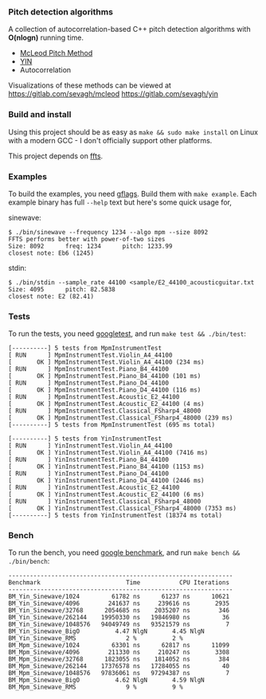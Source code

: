 ### Pitch detection algorithms

A collection of autocorrelation-based C++ pitch detection algorithms with **O(nlogn)** running time.

* [McLeod Pitch Method](http://miracle.otago.ac.nz/tartini/papers/A_Smarter_Way_to_Find_Pitch.pdf)
* [YIN](http://audition.ens.fr/adc/pdf/2002_JASA_YIN.pdf)
* Autocorrelation

Visualizations of these methods can be viewed at https://gitlab.com/sevagh/mcleod https://gitlab.com/sevagh/yin

### Build and install

Using this project should be as easy as `make && sudo make install` on Linux with a modern GCC - I don't officially support other platforms.

This project depends on [ffts](https://github.com/anthonix/ffts).

### Examples

To build the examples, you need [gflags](https://github.com/gflags/gflags). Build them with `make example`. Each example binary has full `--help` text but here's some quick usage for,

sinewave:

```
$ ./bin/sinewave --frequency 1234 --algo mpm --size 8092
FFTS performs better with power-of-two sizes
Size: 8092      freq: 1234      pitch: 1233.99
closest note: Eb6 (1245)
```

stdin:

```
$ ./bin/stdin --sample_rate 44100 <sample/E2_44100_acousticguitar.txt
Size: 4095      pitch: 82.5838
closest note: E2 (82.41)
```

### Tests

To run the tests, you need [googletest](https://github.com/google/googletest), and run `make test && ./bin/test`:

```
[----------] 5 tests from MpmInstrumentTest
[ RUN      ] MpmInstrumentTest.Violin_A4_44100
[       OK ] MpmInstrumentTest.Violin_A4_44100 (234 ms)
[ RUN      ] MpmInstrumentTest.Piano_B4_44100
[       OK ] MpmInstrumentTest.Piano_B4_44100 (101 ms)
[ RUN      ] MpmInstrumentTest.Piano_D4_44100
[       OK ] MpmInstrumentTest.Piano_D4_44100 (116 ms)
[ RUN      ] MpmInstrumentTest.Acoustic_E2_44100
[       OK ] MpmInstrumentTest.Acoustic_E2_44100 (4 ms)
[ RUN      ] MpmInstrumentTest.Classical_FSharp4_48000
[       OK ] MpmInstrumentTest.Classical_FSharp4_48000 (239 ms)
[----------] 5 tests from MpmInstrumentTest (695 ms total)

[----------] 5 tests from YinInstrumentTest
[ RUN      ] YinInstrumentTest.Violin_A4_44100
[       OK ] YinInstrumentTest.Violin_A4_44100 (7416 ms)
[ RUN      ] YinInstrumentTest.Piano_B4_44100
[       OK ] YinInstrumentTest.Piano_B4_44100 (1153 ms)
[ RUN      ] YinInstrumentTest.Piano_D4_44100
[       OK ] YinInstrumentTest.Piano_D4_44100 (2446 ms)
[ RUN      ] YinInstrumentTest.Acoustic_E2_44100
[       OK ] YinInstrumentTest.Acoustic_E2_44100 (6 ms)
[ RUN      ] YinInstrumentTest.Classical_FSharp4_48000
[       OK ] YinInstrumentTest.Classical_FSharp4_48000 (7353 ms)
[----------] 5 tests from YinInstrumentTest (18374 ms total)
```

### Bench

To run the bench, you need [google benchmark](https://github.com/google/benchmark), and run `make bench && ./bin/bench`:

```
---------------------------------------------------------------
Benchmark                        Time           CPU Iterations
---------------------------------------------------------------
BM_Yin_Sinewave/1024         61782 ns      61237 ns      10621
BM_Yin_Sinewave/4096        241637 ns     239616 ns       2935
BM_Yin_Sinewave/32768      2054685 ns    2035207 ns        346
BM_Yin_Sinewave/262144    19950330 ns   19846980 ns         36
BM_Yin_Sinewave/1048576   94049749 ns   93521579 ns          7
BM_Yin_Sinewave_BigO          4.47 NlgN       4.45 NlgN
BM_Yin_Sinewave_RMS              2 %          2 %
BM_Mpm_Sinewave/1024         63301 ns      62817 ns      11099
BM_Mpm_Sinewave/4096        211330 ns     210247 ns       3308
BM_Mpm_Sinewave/32768      1823055 ns    1814052 ns        384
BM_Mpm_Sinewave/262144    17376578 ns   17284055 ns         40
BM_Mpm_Sinewave/1048576   97836061 ns   97294387 ns          7
BM_Mpm_Sinewave_BigO          4.62 NlgN       4.59 NlgN
BM_Mpm_Sinewave_RMS              9 %          9 %
```
